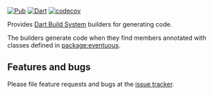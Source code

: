 [![Pub](https://img.shields.io/pub/v/eventuous_generator.svg)](https://pub.dev/packages/eventuous_generator)
[![Dart](https://github.com/Eventuous/eventuous-dart/actions/workflows/dart.yml/badge.svg)](https://github.com/Eventuous/eventuous-dart/actions/workflows/dart.yml)
[![codecov](https://codecov.io/gh/Eventuous/eventuous-dart/branch/master/graph/badge.svg?token=HAHS8DUBHM)](https://codecov.io/gh/Eventuous/eventuous-dart)

Provides [Dart Build System] builders for generating code.

The builders generate code when they find members annotated with classes defined
in [package:eventuous].

## Features and bugs

Please file feature requests and bugs at the [issue tracker][tracker].

[Dart Build System]: https://github.com/dart-lang/build
[package:eventuous]: https://pub.dev/packages/eventuous
[tracker]: https://github.com/eventuous/eventuous-dart/issues
[eventuous_generator]: https://pub.dev/packages/eventuous_generator
[example]: https://github.com/eventuous/eventuous-dart/tree/master/example
